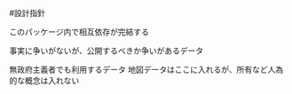 #設計指針

このパッケージ内で相互依存が完結する

事実に争いがないが、公開するべきか争いがあるデータ

無政府主義者でも利用するデータ
地図データはここに入れるが、所有など人為的な概念は入れない
